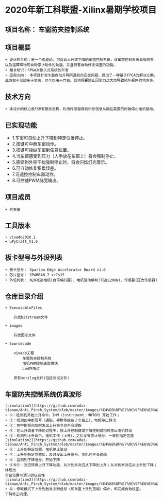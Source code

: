 # 2020年新工科联盟-Xilinx暑期学校项目

## 项目名称：  车窗防夹控制系统

## 项目概要

	+ 设计的目的：是一个电驱动、可自动上升或下降的车窗控制系统，该车窗控制系统具有防夹
	以及遇障碍物而自动停止动作的功能，并且具有自动修复误差的功能。
	+ 相关知识：FPGA对嵌入式系统的开发
	+ 应用方向： 本项目针对车窗自动升降所遇到的安全问题，提出了一种基于FPGA的解决方案，
	此方案不仅适用于车窗，也可以用于门窗、其他需要防止因阻力过大而导致损坏器件的地方等。
	
## 技术方向
	+ 本设计的核心是FSM有限状态机，利用传感器得到中断信息从而在需要的时候停止电机驱动。
	
## 已实现功能
+ 1.车窗可自动上升下降到特定位置停止。
+ 2.按键可中断车窗动作。
+ 3.按键可操纵车窗到任意位置。
+ 4.当车窗感受到压力（人手放在车窗上）将会强制停止。
+ 5.感受到外界干扰强制停止时，将会闪烁灯光警示。
+ 6.可自动修复积累误差。
+ 7.可遥控控制车窗动作。
+ 8.可控速PWM脉宽输出。

## 项目成员

	+ 代天傲
	
## 工具版本

	+ vivado2020.1
	+ uPyCraft_V1.0
	
## 板卡型号与外设列表

	+ 板卡型号： Spartan Edge Accelerator Board v1.0
	+ 芯片型号： SPARRAN-7 xc7s15
	+ 外设列表： N20减速电机(自带编码器)、电机驱动模块(可选L298N)、传感器(压力传感器)
	
## 仓库目录介绍
	+ ExecutableFiles
		
		存放bitstream文件
		
	+ images
	
		存放图形文件
		
	+ Sourcecode
	
		vivado工程
			车窗防夹控制系统
			电机PWM控制速度模块
			Led呼吸灯
			
		所有verilog文件(包括测试文件)

## 车窗防夹控制系统仿真波形
	
	[simulation1](https://github.com/adai-tianao/Anti_Pinch_System/blob/master/images/%E4%BB%BF%E7%9C%9F%E6%B3%A2%E5%BD%A21.jpg)
	+ ①：检测到开始上升命令，INM（instrument：MOTOR）开始工作；
	+ ②：检测到中断信号（遇阻，手肘等放在了车窗上），电机停止转动
	+ ③：在中断期间及时发出上升命令也不会理睬
	+ ④：在上升或者下降的过程中，按上升控制键或下降控制键均可停止电机转动
	+ ⑤：检测到上升命令，电机工作（上升），之后没有停止信号，一直到指定位置
	[simulation2](https://github.com/adai-tianao/Anti_Pinch_System/blob/master/images/%E4%BB%BF%E7%9C%9F%E6%B3%A2%E5%BD%A22.png)
	+ ⑥：上升到特定位置，电机停止驱动
	+ ⑦：上升到特定位置后，及时发出上升信号，电机也不会驱动
	+ ⑧：监测到下降信号，开始下降
	+ ⑨⑩⑪：对应转换上升下降功能，从⑨到⑩对应从下降到上升；从⑩到⑪对应从上升到下降；体现出
	车窗位置可调节的任意性
	[simulation3](https://github.com/adai-tianao/Anti_Pinch_System/blob/master/images/%E4%BB%BF%E7%9C%9F%E6%B3%A2%E5%BD%A23.jpg)
	+ ⑫：修改模式下上升到触发中断信号（即车窗上升到顶端）停止，即完成自动校正。
	下降修正同理。




